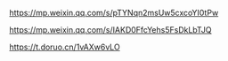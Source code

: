

https://mp.weixin.qq.com/s/pTYNqn2msUw5cxcoYI0tPw

https://mp.weixin.qq.com/s/IAKD0FfcYehs5FsDkLbTJQ

https://t.doruo.cn/1vAXw6vLO
